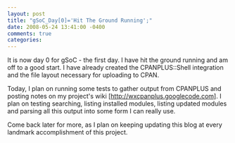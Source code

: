 ```yaml
---
layout: post
title: "gSoC_Day[0]='Hit The Ground Running';"
date: 2008-05-24 13:41:00 -0400
comments: true
categories:
---
```


It is now day 0 for gSoC - the first day. I have hit the ground running and am off to a good start. I have already created the CPANPLUS::Shell integration and the file layout necessary for uploading to CPAN.

Today, I plan on running some tests to gather output from CPANPLUS and posting notes on my project's wiki [http://wxcpanplus.googlecode.com]. I plan on testing searching, listing installed modules, listing updated modules and parsing all this output into some form I can really use.

Come back later for more, as I plan on keeping updating this blog at every landmark accomplishment of this project.
